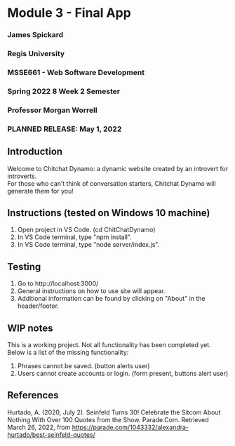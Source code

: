# Module 3 - Final App
### James Spickard
### Regis University
### MSSE661 - Web Software Development
### Spring 2022 8 Week 2 Semester
### Professor Morgan Worrell
### PLANNED RELEASE: May 1, 2022

## Introduction
Welcome to Chitchat Dynamo: a dynamic website created by an introvert for introverts. <br>
For those who can’t think of conversation starters, Chitchat Dynamo will generate them for you!

## Instructions (tested on Windows 10 machine)
1. Open project in VS Code. (cd ChitChatDynamo)
2. In VS Code terminal, type "npm install".
3. In VS Code terminal, type "node server/index.js".


## Testing
1. Go to http://localhost:3000/
2. General instructions on how to use site will appear.
3. Additional information can be found by clicking on "About" in the header/footer.

## WIP notes
This is a working project. Not all functionality has been completed yet. Below is a list of the missing functionality:
1. Phrases cannot be saved. (button alerts user)
2. Users cannot create accounts or login. (form present, buttons alert user)

## References
Hurtado, A. (2020, July 2). Seinfeld Turns 30! Celebrate the Sitcom About Nothing With Over 100 Quotes from the Show. Parade.Com. Retrieved March 26, 2022, from https://parade.com/1043332/alexandra-hurtado/best-seinfeld-quotes/
